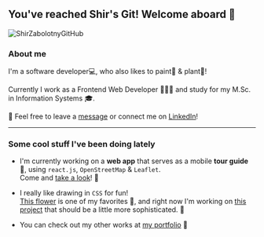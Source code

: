 ## You've reached Shir's Git! Welcome aboard :hibiscus:

![ShirZabolotnyGitHub](https://user-images.githubusercontent.com/40990488/118472349-67e01d80-b711-11eb-8d9e-faa60f134932.png)

<!--
**shir0206/shir0206** is a ✨ _special_ ✨ repository because its `README.md` (this file) appears on your GitHub profile.

Here are some ideas to get you started:

- 🔭 I’m currently working on ...
- 🌱 I’m currently learning ...
- 👯 I’m looking to collaborate on ...
- 🤔 I’m looking for help with ...
- 💬 Ask me about ...
- 📫 How to reach me: ...
- 😄 Pronouns: ...
- ⚡ Fun fact: ...
-->

### About me

I'm a software developer:computer:, who also likes to paint:art: & plant:herb:!

Currently I work as a Frontend Web Developer  👩🏻‍💻 and study for my M.Sc. in Information Systems :mortar_board:.

:email: Feel free to leave a [message](mailto:shir0206@gmail.com) or connect me on [LinkedIn](https://www.linkedin.com/in/shir-zabolotny-a83b18109/)! 


<hr>

### Some cool stuff I've been doing lately

- I'm currently working on a **web app** that serves as a mobile **tour guide** :pushpin:, using `react.js`, `OpenStreetMap` & `Leaflet`.<br>Come and [take a look](https://github.com/shir0206/uninav)! :eyes:

-  I really like drawing in `CSS` for fun!<br>[This flower](https://github.com/shir0206/css-flower) is one of my favorites :tulip:, and right now I'm working on [this project](https://github.com/shir0206/PlantCSS) that should be a little more sophisticated. :seedling:

-  You can check out my other works at [my portfolio](https://shir0206.github.io/ShirWeb/) 📝
